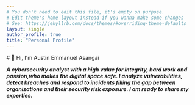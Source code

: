 ```yaml
---
# You don't need to edit this file, it's empty on purpose.
# Edit theme's home layout instead if you wanna make some changes
# See: https://jekyllrb.com/docs/themes/#overriding-theme-defaults
layout: single
author_profile: true
title: "Personal Profile"
---
```


<div align:"center">
# 👋 Hi, I'm Austin Emmanuel Asangai

**_A cybersecurity analyst with a high value for integrity, hard work and passion,who makes the digital space safe. I analyze vulnerabilities, detect breaches and respond to incidents filling the gap between organizations and their security risk exposure. I am ready to share my experties._**
</div>

